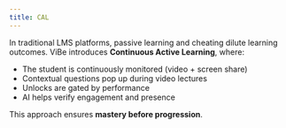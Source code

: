 ```yaml
---
title: CAL
---
```


In traditional LMS platforms, passive learning and cheating dilute learning outcomes. ViBe introduces **Continuous Active Learning**, where:

- The student is continuously monitored (video + screen share)
- Contextual questions pop up during video lectures
- Unlocks are gated by performance
- AI helps verify engagement and presence

This approach ensures **mastery before progression**.
